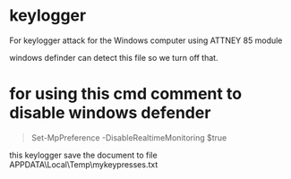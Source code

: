 # keylogger
For keylogger attack for the  Windows computer using ATTNEY 85 module

windows definder can detect this file so we turn off that.
 # for using this cmd comment to disable windows defender
>Set-MpPreference -DisableRealtimeMonitoring $true

this keylogger save the document to file APPDATA\Local\Temp\mykeypresses.txt
